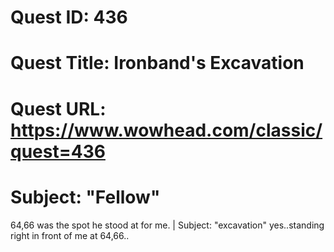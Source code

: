 # Quest ID: 436
# Quest Title: Ironband's Excavation
# Quest URL: https://www.wowhead.com/classic/quest=436
# Subject: "Fellow"
64,66 was the spot he stood at for me. | Subject: "excavation"
yes..standing right in front of me at 64,66..